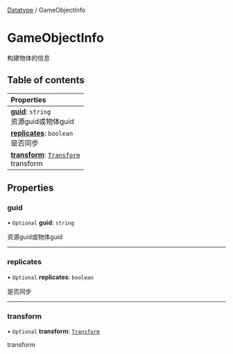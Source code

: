 [Datatype](../groups/Core.Datatype.md) / GameObjectInfo

# GameObjectInfo <Badge type="tip" text="Interface" /> <Score text="GameObjectInfo" />

构建物体的信息

## Table of contents

| Properties |
| :-----|
| **[guid](mw.GameObjectInfo.md#guid)**: `string` <br> 资源guid或物体guid|
| **[replicates](mw.GameObjectInfo.md#replicates)**: `boolean` <br> 是否同步|
| **[transform](mw.GameObjectInfo.md#transform)**: [`Transform`](../classes/mw.Transform.md) <br> transform|

## Properties

### guid <Score text="guid" /> 

• `Optional` **guid**: `string`

资源guid或物体guid

___

### replicates <Score text="replicates" /> 

• `Optional` **replicates**: `boolean`

是否同步

___

### transform <Score text="transform" /> 

• `Optional` **transform**: [`Transform`](../classes/mw.Transform.md)

transform
